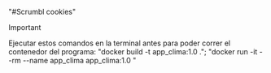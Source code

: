 "#Scrumbl cookies"  
>[!IMPORTANT]
>Ejecutar estos comandos en la terminal antes para poder correr el contenedor del programa: 
>"docker build -t app_clima:1.0 .";
>"docker run -it --rm --name app_clima app_clima:1.0 "



